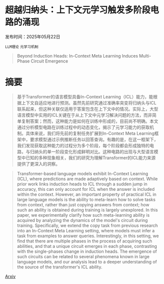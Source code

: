 # 超越归纳头：上下文元学习触发多阶段电路的涌现

发布时间：2025年05月22日

`LLM理论` `元学习机制`

> Beyond Induction Heads: In-Context Meta Learning Induces Multi-Phase Circuit Emergence

# 摘要

> 基于Transformer的语言模型具备In-Context Learning（ICL）能力，能根据上下文自适应地进行预测。虽然先前研究通过准确率突变将归纳头与ICL联系起来，但这种关联仅适用于答案包含在上下文中的情况。实际上，大型语言模型中实用的ICL关键在于从上下文中元学习解决问题的方法，而非简单复制答案；然而，这种能力是如何在训练中形成的，目前尚不明确。本文通过分析模型电路在训练过程中的动态变化，揭示了元学习能力的获取机制。具体来说，我们将先前的复制任务扩展到In-Context Meta Learning框架中，要求模型通过示例推断任务以回答查询。有趣的是，在这一框架下，我们发现获取这种能力的过程分为多个阶段，每个阶段都会形成独特的电路，与归纳头的单一阶段变化形成鲜明对比。这种电路的出现与大型语言模型中已知的多种现象相关，我们的研究为理解Transformer的ICL能力来源提供了更深入的洞察。

> Transformer-based language models exhibit In-Context Learning (ICL), where predictions are made adaptively based on context. While prior work links induction heads to ICL through a sudden jump in accuracy, this can only account for ICL when the answer is included within the context. However, an important property of practical ICL in large language models is the ability to meta-learn how to solve tasks from context, rather than just copying answers from context; how such an ability is obtained during training is largely unexplored. In this paper, we experimentally clarify how such meta-learning ability is acquired by analyzing the dynamics of the model's circuit during training. Specifically, we extend the copy task from previous research into an In-Context Meta Learning setting, where models must infer a task from examples to answer queries. Interestingly, in this setting, we find that there are multiple phases in the process of acquiring such abilities, and that a unique circuit emerges in each phase, contrasting with the single-phases change in induction heads. The emergence of such circuits can be related to several phenomena known in large language models, and our analysis lead to a deeper understanding of the source of the transformer's ICL ability.

[Arxiv](https://arxiv.org/abs/2505.16694)